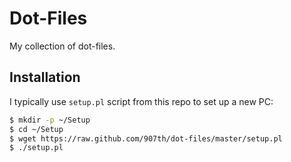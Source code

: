 # Dot-Files

My collection of dot-files.

## Installation

I typically use `setup.pl` script from this repo to set up a new PC:

```bash
$ mkdir -p ~/Setup
$ cd ~/Setup
$ wget https://raw.github.com/907th/dot-files/master/setup.pl
$ ./setup.pl
```
